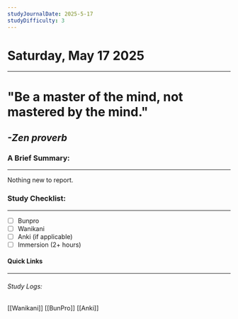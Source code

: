 ```yaml
---
studyJournalDate: 2025-5-17
studyDifficulty: 3
---
```


# Saturday, May 17 2025
---
# "Be a master of the mind, not mastered by the mind."

## *-Zen proverb*


### A Brief Summary:
---
Nothing new to report.

### Study Checklist:
---
- [ ] Bunpro
- [ ] Wanikani
- [ ] Anki (if applicable)
- [ ] Immersion (2+ hours)

#### Quick Links
---
###### Study Logs:
[[Wanikani]]
[[BunPro]]
[[Anki]]